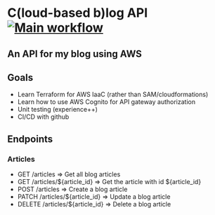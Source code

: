 # C(loud-based b)log API [![Main workflow](https://github.com/ricksterhd123/clog-api/actions/workflows/main.yml/badge.svg?branch=master)](https://github.com/ricksterhd123/clog-api/actions/workflows/main.yml)
## An API for my blog using AWS

## Goals
- Learn Terraform for AWS IaaC (rather than SAM/cloudformations)
- Learn how to use AWS Cognito for API gateway authorization
- Unit testing (experience++)
- CI/CD with github

## Endpoints
### Articles
- GET /articles => Get all blog articles
- GET /articles/${article_id} => Get the article with id ${article_id}
- POST /articles => Create a blog article
- PATCH /articles/${article_id} => Update a blog article
- DELETE /articles/${article_id} => Delete a blog article
